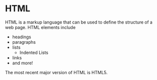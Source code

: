 # HTML

HTML is a markup language that can be used to define the structure of a web page. HTML elements include

* headings
* paragraphs
* lists
  * Indented Lists
* links
* and more!

The most recent major version of HTML is HTML5.